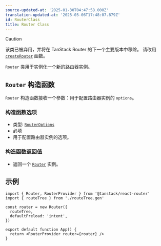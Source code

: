 ```yaml
---
source-updated-at: '2025-01-30T04:47:58.000Z'
translation-updated-at: '2025-05-06T17:48:07.879Z'
id: RouterClass
title: Router Class
---
```


> [!CAUTION]
> 该类已被弃用，并将在 TanStack Router 的下一个主要版本中移除。
> 请改用 [`createRouter`](./createRouterFunction.md) 函数。

`Router` 类用于实例化一个新的路由器实例。

## `Router` 构造函数

`Router` 构造函数接收一个参数：用于配置路由器实例的 `options`。

### 构造函数选项

- 类型: [`RouterOptions`](./RouterOptionsType.md)
- 必填
- 用于配置路由器实例的选项。

### 构造函数返回值

- 返回一个 [`Router`](./RouterType.md) 实例。

## 示例

```tsx
import { Router, RouterProvider } from '@tanstack/react-router'
import { routeTree } from './routeTree.gen'

const router = new Router({
  routeTree,
  defaultPreload: 'intent',
})

export default function App() {
  return <RouterProvider router={router} />
}
```
